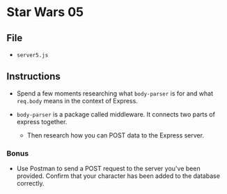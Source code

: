 # Star Wars 05

## File

* `server5.js`

## Instructions

* Spend a few moments researching what `body-parser` is for and what `req.body` means in the context of Express.

* `body-parser` is a package called middleware. It connects two parts of express together. 

  * Then research how you can POST data to the Express server.

### Bonus

* Use Postman to send a POST request to the server you've been provided. Confirm that your character has been added to the database correctly.
